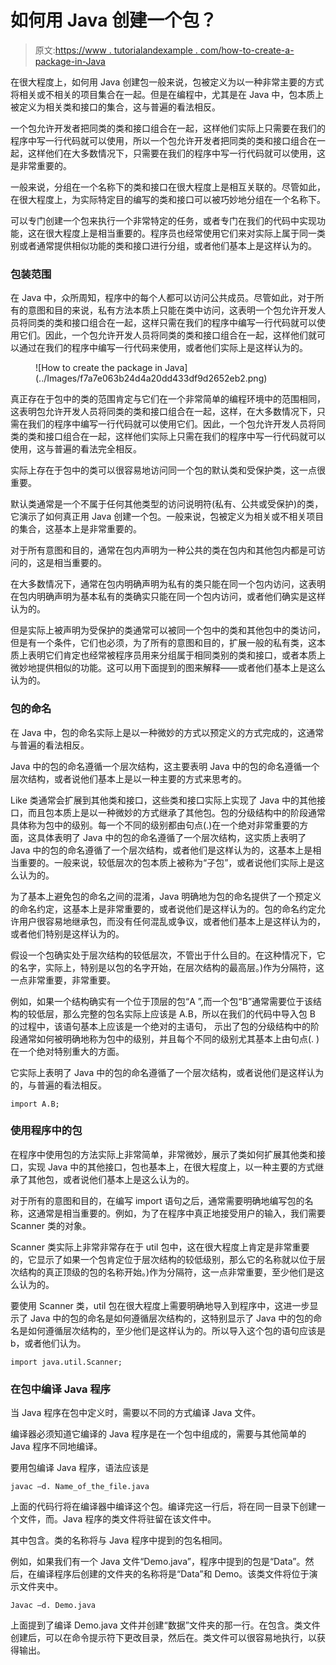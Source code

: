# 如何用 Java 创建一个包？

> 原文:[https://www . tutorialandexample . com/how-to-create-a-package-in-Java](https://www.tutorialandexample.com/how-to-create-a-package-in-java)

在很大程度上，如何用 Java 创建包一般来说，包被定义为以一种非常主要的方式将相关或不相关的项目集合在一起。但是在编程中，尤其是在 Java 中，包本质上被定义为相关类和接口的集合，这与普遍的看法相反。

一个包允许开发者把同类的类和接口组合在一起，这样他们实际上只需要在我们的程序中写一行代码就可以使用，所以一个包允许开发者把同类的类和接口组合在一起，这样他们在大多数情况下，只需要在我们的程序中写一行代码就可以使用，这是非常重要的。

一般来说，分组在一个名称下的类和接口在很大程度上是相互关联的。尽管如此，在很大程度上，为实际特定目的编写的类和接口可以被巧妙地分组在一个名称下。

可以专门创建一个包来执行一个非常特定的任务，或者专门在我们的代码中实现功能，这在很大程度上是相当重要的。程序员也经常使用它们来对实际上属于同一类别或者通常提供相似功能的类和接口进行分组，或者他们基本上是这样认为的。

### 包装范围

在 Java 中，众所周知，程序中的每个人都可以访问公共成员。尽管如此，对于所有的意图和目的来说，私有方法本质上只能在类中访问，这表明一个包允许开发人员将同类的类和接口组合在一起，这样只需在我们的程序中编写一行代码就可以使用它们。因此，一个包允许开发人员将同类的类和接口组合在一起，这样他们就可以通过在我们的程序中编写一行代码来使用，或者他们实际上是这样认为的。

<figure class="wp-block-image">![How to create the package in Java](../Images/f7a7e063b24d4a20dd433df9d2652eb2.png)</figure>

真正存在于包中的类的范围肯定与它们在一个非常简单的编程环境中的范围相同，这表明包允许开发人员将同类的类和接口组合在一起，这样，在大多数情况下，只需在我们的程序中编写一行代码就可以使用它们。因此，一个包允许开发人员将同类的类和接口组合在一起，这样他们实际上只需在我们的程序中写一行代码就可以使用，这与普遍的看法完全相反。

实际上存在于包中的类可以很容易地访问同一个包的默认类和受保护类，这一点很重要。

默认类通常是一个不属于任何其他类型的访问说明符(私有、公共或受保护)的类，它演示了如何真正用 Java 创建一个包。一般来说，包被定义为相关或不相关项目的集合，这基本上是非常重要的。

对于所有意图和目的，通常在包内声明为一种公共的类在包内和其他包内都是可访问的，这是相当重要的。

在大多数情况下，通常在包内明确声明为私有的类只能在同一个包内访问，这表明在包内明确声明为基本私有的类确实只能在同一个包内访问，或者他们确实是这样认为的。

但是实际上被声明为受保护的类通常可以被同一个包中的类和其他包中的类访问，但是有一个条件，它们也必须，为了所有的意图和目的，扩展一般的私有类，这本质上表明它们肯定也经常被程序员用来分组属于相同类别的类和接口，或者本质上微妙地提供相似的功能。这可以用下面提到的图来解释——或者他们基本上是这么认为的。

### 包的命名

在 Java 中，包的命名实际上是以一种微妙的方式以预定义的方式完成的，这通常与普遍的看法相反。

Java 中的包的命名遵循一个层次结构，这主要表明 Java 中的包的命名遵循一个层次结构，或者说他们基本上是以一种主要的方式来思考的。

Like 类通常会扩展到其他类和接口，这些类和接口实际上实现了 Java 中的其他接口，而且包本质上是以一种微妙的方式继承了其他包。包的分级结构中的阶段通常具体称为包中的级别。每一个不同的级别都由句点(.)在一个绝对非常重要的方面，这具体表明了 Java 中的包的命名遵循了一个层次结构，这实质上表明了 Java 中的包的命名遵循了一个层次结构，或者他们是这样认为的，这基本上是相当重要的。一般来说，较低层次的包本质上被称为“子包”，或者说他们实际上是这么认为的。

为了基本上避免包的命名之间的混淆，Java 明确地为包的命名提供了一个预定义的命名约定，这基本上是非常重要的，或者说他们是这样认为的。包的命名约定允许用户很容易地继承包，而没有任何混乱或争议，或者他们基本上是这样认为的，或者他们特别是这样认为的。

假设一个包确实处于层次结构的较低层次，不管出于什么目的。在这种情况下，它的名字，实际上，特别是以包的名字开始，在层次结构的最高层。)作为分隔符，这一点非常重要，非常重要。

例如，如果一个结构确实有一个位于顶层的包“A ”,而一个包“B”通常需要位于该结构的较低层，那么完整的包名实际上应该是 A.B，所以在我们的代码中导入包 B 的过程中，该语句基本上应该是一个绝对的主语句， 示出了包的分级结构中的阶段通常如何被明确地称为包中的级别，并且每个不同的级别尤其基本上由句点(. )在一个绝对特别重大的方面。

它实际上表明了 Java 中的包的命名遵循了一个层次结构，或者说他们是这样认为的，与普遍的看法相反。

```
import A.B;
```

### 使用程序中的包

在程序中使用包的方法实际上非常简单，非常微妙，展示了类如何扩展其他类和接口，实现 Java 中的其他接口，包也基本上，在很大程度上，以一种主要的方式继承了其他包，或者说他们基本上是这么认为的。

对于所有的意图和目的，在编写 import 语句之后，通常需要明确地编写包的名称，这通常是相当重要的。例如，为了在程序中真正地接受用户的输入，我们需要 Scanner 类的对象。

Scanner 类实际上非常非常存在于 util 包中，这在很大程度上肯定是非常重要的，它显示了如果一个包肯定位于层次结构的较低级别，那么它的名称就以位于层次结构的真正顶级的包的名称开始。)作为分隔符，这一点非常重要，至少他们是这么认为的。

要使用 Scanner 类，util 包在很大程度上需要明确地导入到程序中，这进一步显示了 Java 中的包的命名是如何遵循层次结构的，这特别显示了 Java 中的包的命名是如何遵循层次结构的，至少他们是这样认为的。所以导入这个包的语句应该是 b，或者他们认为。

```
import java.util.Scanner;
```

### 在包中编译 Java 程序

当 Java 程序在包中定义时，需要以不同的方式编译 Java 文件。

编译器必须知道它编译的 Java 程序是在一个包中组成的，需要与其他简单的 Java 程序不同地编译。

要用包编译 Java 程序，语法应该是

```
javac –d. Name_of_the_file.java
```

上面的代码行将在编译器中编译这个包。编译完这一行后，将在同一目录下创建一个文件，而。Java 程序的类文件将驻留在该文件中。

其中包含。类的名称将与 Java 程序中提到的包名相同。

例如，如果我们有一个 Java 文件“Demo.java”，程序中提到的包是“Data”。然后，在编译程序后创建的文件夹的名称将是“Data”和 Demo。该类文件将位于演示文件夹中。

```
Javac –d. Demo.java
```

上面提到了编译 Demo.java 文件并创建“数据”文件夹的那一行。在包含。类文件创建后，可以在命令提示符下更改目录，然后在。类文件可以很容易地执行，以获得输出。